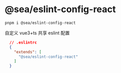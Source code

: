 # @sea/eslint-config-react

``` pnpm i @sea/eslint-config-react ```

自定义 vue3+ts 共享 eslint 配置

```json
  // .eslintrc
  {
    "extends": [
      "@sea/eslint-config-react"
    ]
  }
```
